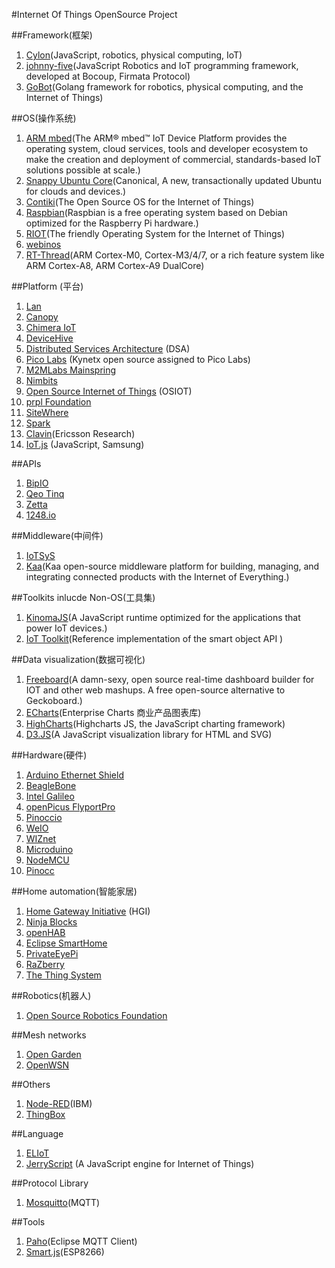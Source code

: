 #Internet Of Things OpenSource Project

##Framework(框架)

1. [Cylon](https://github.com/hybridgroup/cylon)(JavaScript, robotics, physical computing, IoT)
2. [johnny-five](https://github.com/rwaldron/johnny-five)(JavaScript Robotics and IoT programming framework, developed at Bocoup, Firmata Protocol)
3. [GoBot](https://github.com/hybridgroup/gobot)(Golang framework for robotics, physical computing, and the Internet of Things)

##OS(操作系统)

1. [ARM mbed](http://mbed.org/)(The ARM® mbed™ IoT Device Platform provides the operating system, cloud services, tools and developer ecosystem to make the creation and deployment of commercial, standards-based IoT solutions possible at scale.)
2. [Snappy Ubuntu Core](http://developer.ubuntu.com/en/snappy/)(Canonical, A new, transactionally updated Ubuntu for clouds and devices.)
3. [Contiki](http://www.contiki-os.org/)(The Open Source OS for the Internet of Things)
4. [Raspbian](http://raspbian.org/)(Raspbian is a free operating system based on Debian optimized for the Raspberry Pi hardware.)
5. [RIOT](http://www.riot-os.org/)(The friendly Operating System for the Internet of Things)
6. [webinos](http://www.webinos.org/)
7. [RT-Thread](https://github.com/RT-Thread/rt-thread)(ARM Cortex-M0, Cortex-M3/4/7, or a rich feature system like ARM Cortex-A8, ARM Cortex-A9 DualCore)

##Platform (平台)

1. [Lan](https://github.com/phodal/lan)
2. [Canopy](http://canopy.link/)
3. [Chimera IoT](https://chimeraiot.com/init/default/developers)
4. [DeviceHive](https://github.com/devicehive/)
5. [Distributed Services Architecture](http://iot-dsa.org/) (DSA)
6. [Pico Labs](https://github.com/Picolab/) (Kynetx open source assigned to Pico Labs)
7. [M2MLabs Mainspring](http://www.m2mlabs.com/)
8. [Nimbits](http://www.nimbits.com/index.jsp)
9. [Open Source Internet of Things](http://osiot.org/) (OSIOT)
10. [prpl Foundation](http://prplfoundation.org/)
11. [SiteWhere](http://www.sitewhere.org/)
12. [Spark](http://spark.github.io/)
13. [Clavin](https://github.com/EricssonResearch/calvin-base)(Ericsson Research)
14. [IoT.js](https://github.com/Samsung/iotjs) (JavaScript, Samsung)

##APIs

1. [BipIO](https://bip.io/)
2. [Qeo Tinq](https://github.com/brunodebus/tinq-core)
3. [Zetta](http://www.zettajs.org/)
4. [1248.io](http://wiki.1248.io/doku.php)

##Middleware(中间件)
1. [IoTSyS](https://code.google.com/p/iotsys/)
2. [Kaa](https://github.com/kaaproject/kaa)(Kaa open-source middleware platform for building, managing, and integrating connected products with the Internet of Everything.)

##Toolkits inlucde Non-OS(工具集)
1. [KinomaJS](https://github.com/Kinoma/kinomajs)(A JavaScript runtime optimized for the applications that power IoT devices.)
2. [IoT Toolkit](https://github.com/connectIOT/iottoolkit)(Reference implementation of the smart object API
)

##Data visualization(数据可视化)
1. [Freeboard](https://github.com/Freeboard/freeboard)(A damn-sexy, open source real-time dashboard builder for IOT and other web mashups. A free open-source alternative to Geckoboard.)
2. [ECharts](http://echarts.baidu.com)(Enterprise Charts 商业产品图表库)
3. [HighCharts](https://github.com/highslide-software/highcharts.com)(Highcharts JS, the JavaScript charting framework)
4. [D3.JS](https://github.com/mbostock/d3)(A JavaScript visualization library for HTML and SVG)

##Hardware(硬件)

1. [Arduino Ethernet Shield](http://www.arduino.cc/en/Main/ArduinoEthernetShield)
2. [BeagleBone](http://beagleboard.org/getting-started/)
3. [Intel Galileo](http://www.arduino.cc/en/ArduinoCertified/IntelGalileo)
4. [openPicus FlyportPro](http://www.openpicus.com/site/tools)
5. [Pinoccio](https://pinocc.io/)
6. [WeIO](http://we-io.net/hardware/)
7. [WIZnet](http://wizwiki.net/wiki/doku.php)
8. [Microduino](https://www.microduino.cc/)
9. [NodeMCU](http://www.nodemcu.com/)
10. [Pinocc](https://pinocc.io/)

##Home automation(智能家居)
1. [Home Gateway Initiative](http://www.homegatewayinitiative.org/) (HGI)
2. [Ninja Blocks](https://developers.ninja/)
3. [openHAB](http://www.openhab.org/)
4. [Eclipse SmartHome](http://eclipse.org/smarthome/)
5. [PrivateEyePi](http://projects.privateeyepi.com/)
6. [RaZberry](http://razberry.z-wave.me/)
7. [The Thing System](http://thethingsystem.com/index.html)

##Robotics(机器人)

1. [Open Source Robotics Foundation](http://www.osrfoundation.org/)

##Mesh networks

1. [Open Garden](https://opengarden.com/)
2. [OpenWSN](http://www.openwsn.org/)

##Others

1. [Node-RED](http://nodered.org/)(IBM)
2. [ThingBox](http://thethingbox.io/)

##Language

1. [ELIoT](https://github.com/c3d/eliot)
2. [JerryScript](http://samsung.github.io/jerryscript/) (A JavaScript engine for Internet of Things)

##Protocol Library

1. [Mosquitto](http://mosquitto.org/)(MQTT)

##Tools

1. [Paho](http://www.eclipse.org/paho)(Eclipse MQTT Client)
2. [Smart.js](https://github.com/cesanta/smart.js)(ESP8266)
